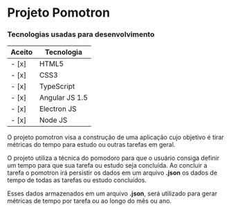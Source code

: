 # Projeto Pomotron

### Tecnologias usadas para desenvolvimento

Aceito|Tecnologia
------|----------
 - [x]|HTML5
 - [x]|CSS3
 - [x]|TypeScript
 - [x]|Angular JS 1.5
 - [x]|Electron JS
 - [x]|Node JS

O projeto pomotron visa a construção de uma aplicação cujo objetivo é tirar métricas do tempo para estudo ou outras tarefas em geral.

O projeto utiliza a técnica do pomodoro para que o usuário consiga definir um tempo para que sua tarefa ou estudo seja concluída. Ao concluir a tarefa o pomotron irá persistir os dados em um arquivo **.json** os dados de tempo de todas as tarefas ou estudo concluídos.

Esses dados armazenados em um arquivo **.json**, será utilizado para gerar métricas de tempo por tarefa ou ao longo do mês ou ano.
